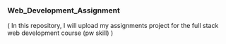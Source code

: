 ### Web_Development_Assignment 
( In this repository, I will upload my assignments project for the full stack web development course (pw skill) )

